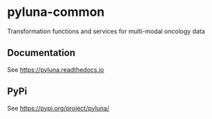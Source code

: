 # pyluna-common
Transformation functions and services for multi-modal oncology data

## Documentation

See https://pyluna.readthedocs.io

## PyPi

See https://pypi.org/project/pyluna/
